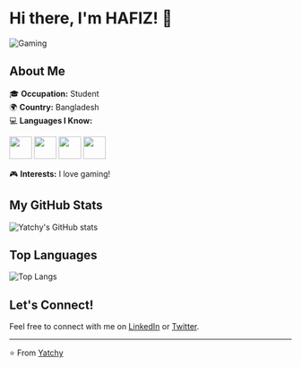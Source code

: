 # Hi there, I'm HAFIZ! 👋

![Gaming](https://i.imgflip.com/1u5fr8.gif)

## About Me

🎓 **Occupation:** Student  
🌍 **Country:** Bangladesh  
💻 **Languages I Know:**

<img src="https://upload.wikimedia.org/wikipedia/commons/1/18/C_Programming_Language.svg" height="40">
<img src="https://upload.wikimedia.org/wikipedia/commons/1/18/ISO_C%2B%2B_Logo.svg" height="40">
<img src="https://upload.wikimedia.org/wikipedia/en/3/30/Java_programming_language_logo.svg" height="40">
<img src="https://upload.wikimedia.org/wikipedia/commons/c/c3/Python-logo-notext.svg" height="40">

🎮 **Interests:** I love gaming!

## My GitHub Stats

![Yatchy's GitHub stats](https://github-readme-stats.vercel.app/api?username=Hafiz&show_icons=true&theme=radical)

## Top Languages

![Top Langs](https://github-readme-stats.vercel.app/api/top-langs/?username=Hafiz&layout=compact&theme=radical)

## Let's Connect!

Feel free to connect with me on [LinkedIn](https://www.linkedin.com/) or [Twitter](https://twitter.com/).

---

⭐️ From [Yatchy](https://github.com/TNM88)
